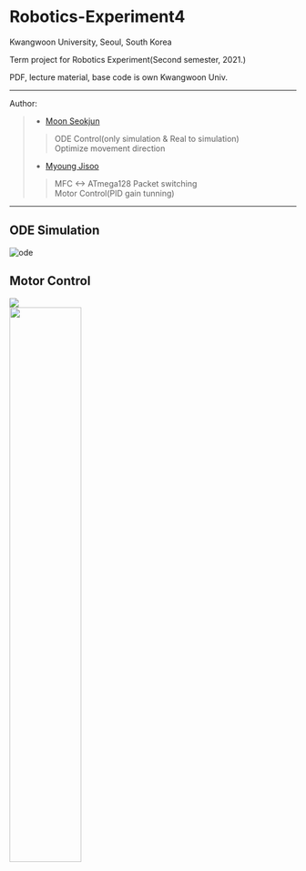 # Robotics-Experiment4
Kwangwoon University, Seoul, South Korea

Term project for Robotics Experiment(Second semester, 2021.)

PDF, lecture material, base code is own Kwangwoon Univ.

---
Author:
> - [Moon Seokjun](https://github.com/msjun23)<br>
>> ODE Control(only simulation & Real to simulation)<br>
>> Optimize movement direction
> - [Myoung Jisoo](https://github.com/Myoung-Jisoo)
>> MFC <-> ATmega128 Packet switching<br>
>> Motor Control(PID gain tunning)
---

## ODE Simulation
![ode](/results/ode.gif)<br>

## Motor Control
<img src="/results/motor_capture.gif"/><br>
<img src="/results/motor_real.gif" width="50%" height="50%"/>
